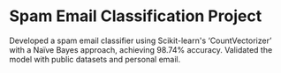 # Spam Email Classification Project
<p>Developed a spam email classifier using Scikit-learn's ‘CountVectorizer’ with a Naïve Bayes approach, achieving 98.74% accuracy. Validated the model with public datasets and personal email.</p>